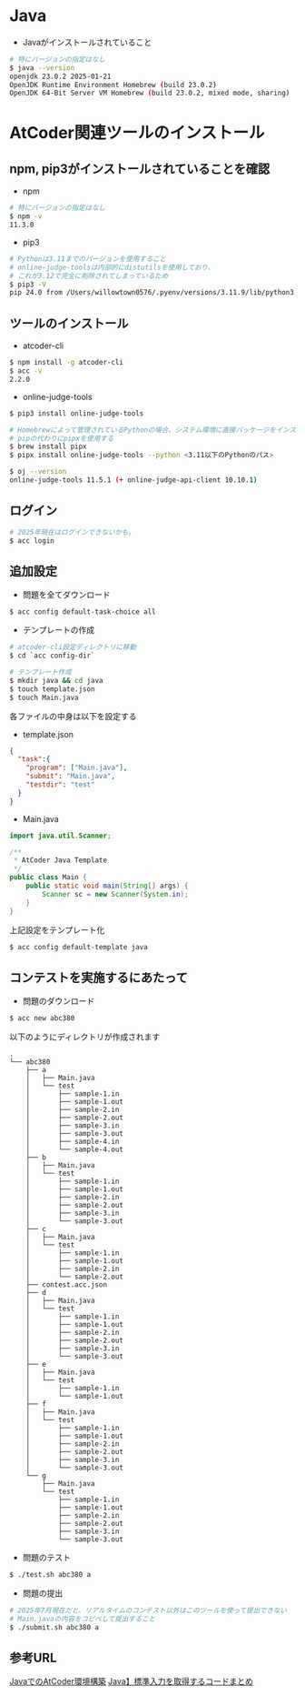 
# Java

- Javaがインストールされていること

```sh
# 特にバージョンの指定はなし
$ java --version
openjdk 23.0.2 2025-01-21
OpenJDK Runtime Environment Homebrew (build 23.0.2)
OpenJDK 64-Bit Server VM Homebrew (build 23.0.2, mixed mode, sharing)

```

# AtCoder関連ツールのインストール

## npm, pip3がインストールされていることを確認

- npm

```sh
# 特にバージョンの指定はなし
$ npm -v
11.3.0
```

- pip3

```sh
# Pythonは3.11までのバージョンを使用すること
# online-judge-toolsは内部的にdistutilsを使用しており、
# これが3.12で完全に削除されてしまっているため
$ pip3 -V
pip 24.0 from /Users/willowtown0576/.pyenv/versions/3.11.9/lib/python3.11/site-packages/pip (python 3.11)
```

## ツールのインストール

- atcoder-cli

```sh
$ npm install -g atcoder-cli
$ acc -v
2.2.0
```

- online-judge-tools

```sh
$ pip3 install online-judge-tools

# Homebrewによって管理されているPythonの場合、システム環境に直接パッケージをインストールするのは危険と判断され、インストールが失敗することがある。
# pipの代わりにpipxを使用する
$ brew install pipx
$ pipx install online-judge-tools --python <3.11以下のPythonのパス>

$ oj --version
online-judge-tools 11.5.1 (+ online-judge-api-client 10.10.1)
```

## ログイン

```sh
# 2025年現在はログインできないかも。
$ acc login
```

## 追加設定

- 問題を全てダウンロード

```
$ acc config default-task-choice all
```

- テンプレートの作成

```sh
# atcoder-cli設定ディレクトリに移動
$ cd `acc config-dir`

# テンプレート作成
$ mkdir java && cd java
$ touch template.json
$ touch Main.java
```

各ファイルの中身は以下を設定する

- template.json

```json
{
  "task":{
    "program": ["Main.java"],
    "submit": "Main.java",
	"testdir": "test"
  }
}
```

- Main.java

```java
import java.util.Scanner;

/**
 * AtCoder Java Template
 */
public class Main {
    public static void main(String[] args) {
        Scanner sc = new Scanner(System.in);
    }
}
```

上記設定をテンプレート化

```sh
$ acc config default-template java
```

## コンテストを実施するにあたって

- 問題のダウンロード

```sh
$ acc new abc380
```

以下のようにディレクトリが作成されます

```text
.
└── abc380
    ├── a
    │   ├── Main.java
    │   └── test
    │       ├── sample-1.in
    │       ├── sample-1.out
    │       ├── sample-2.in
    │       ├── sample-2.out
    │       ├── sample-3.in
    │       ├── sample-3.out
    │       ├── sample-4.in
    │       └── sample-4.out
    ├── b
    │   ├── Main.java
    │   └── test
    │       ├── sample-1.in
    │       ├── sample-1.out
    │       ├── sample-2.in
    │       ├── sample-2.out
    │       ├── sample-3.in
    │       └── sample-3.out
    ├── c
    │   ├── Main.java
    │   └── test
    │       ├── sample-1.in
    │       ├── sample-1.out
    │       ├── sample-2.in
    │       └── sample-2.out
    ├── contest.acc.json
    ├── d
    │   ├── Main.java
    │   └── test
    │       ├── sample-1.in
    │       ├── sample-1.out
    │       ├── sample-2.in
    │       ├── sample-2.out
    │       ├── sample-3.in
    │       └── sample-3.out
    ├── e
    │   ├── Main.java
    │   └── test
    │       ├── sample-1.in
    │       └── sample-1.out
    ├── f
    │   ├── Main.java
    │   └── test
    │       ├── sample-1.in
    │       ├── sample-1.out
    │       ├── sample-2.in
    │       ├── sample-2.out
    │       ├── sample-3.in
    │       └── sample-3.out
    └── g
        ├── Main.java
        └── test
            ├── sample-1.in
            ├── sample-1.out
            ├── sample-2.in
            ├── sample-2.out
            ├── sample-3.in
            └── sample-3.out
```

- 問題のテスト

```sh
$ ./test.sh abc380 a
```

- 問題の提出

```sh
# 2025年7月現在だと、リアルタイムのコンテスト以外はこのツールを使って提出できない
# Main.javaの内容をコピペして提出すること
$ ./submit.sh abc380 a
```

## 参考URL

[JavaでのAtCoder環境構築](https://qiita.com/HERUESTA/items/bed73a2906115c68ce11)
[Java】標準入力を取得するコードまとめ](https://qiita.com/probabilityhill/items/71d3169bc3654b07e6fa)